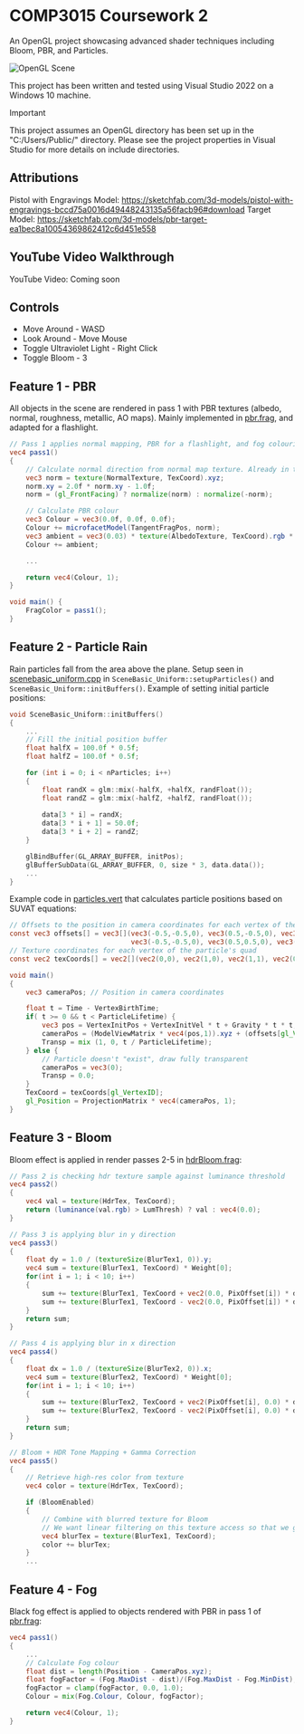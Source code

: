 # COMP3015 Coursework 2
An OpenGL project showcasing advanced shader techniques including Bloom, PBR, and Particles.

![OpenGL Scene](./images/scene.gif)

This project has been written and tested using Visual Studio 2022 on a Windows 10 machine.

> [!IMPORTANT]
> This project assumes an OpenGL directory has been set up in the "C:/Users/Public/" directory. Please see the project properties in Visual Studio for more details on include directories.

## Attributions
Pistol with Engravings Model: https://sketchfab.com/3d-models/pistol-with-engravings-bccd75a0016d49448243135a56facb96#download
Target Model: https://sketchfab.com/3d-models/pbr-target-ea1bec8a10054369862412c6d451e558

## YouTube Video Walkthrough
YouTube Video: Coming soon

## Controls
- Move Around - WASD
- Look Around - Move Mouse
- Toggle Ultraviolet Light - Right Click
- Toggle Bloom - 3

## Feature 1 - PBR
All objects in the scene are rendered in pass 1 with PBR textures (albedo, normal, roughness, metallic, AO maps). Mainly implemented in [pbr.frag](./shader/pbr.frag), and adapted for a flashlight.
```glsl
// Pass 1 applies normal mapping, PBR for a flashlight, and fog colouring
vec4 pass1()
{
    // Calculate normal direction from normal map texture. Already in tangent space, so no conversion
    vec3 norm = texture(NormalTexture, TexCoord).xyz;
    norm.xy = 2.0f * norm.xy - 1.0f;
    norm = (gl_FrontFacing) ? normalize(norm) : normalize(-norm);

    // Calculate PBR colour
    vec3 Colour = vec3(0.0f, 0.0f, 0.0f);
    Colour += microfacetModel(TangentFragPos, norm);
    vec3 ambient = vec3(0.03) * texture(AlbedoTexture, TexCoord).rgb * texture(AOTexture, TexCoord).rgb;
    Colour += ambient;

    ...

    return vec4(Colour, 1);
}

void main() {
    FragColor = pass1();
}
```

## Feature 2 - Particle Rain
Rain particles fall from the area above the plane. Setup seen in [scenebasic_uniform.cpp](./scenebasic_uniform.cpp) in `SceneBasic_Uniform::setupParticles()` and `SceneBasic_Uniform::initBuffers()`. Example of setting initial particle positions:
```cpp
void SceneBasic_Uniform::initBuffers()
{
	...
	// Fill the initial position buffer
	float halfX = 100.0f * 0.5f;
	float halfZ = 100.0f * 0.5f;

	for (int i = 0; i < nParticles; i++)
	{
		float randX = glm::mix(-halfX, +halfX, randFloat());
		float randZ = glm::mix(-halfZ, +halfZ, randFloat());
		
		data[3 * i] = randX;
		data[3 * i + 1] = 50.0f;
		data[3 * i + 2] = randZ;
	}

	glBindBuffer(GL_ARRAY_BUFFER, initPos);
	glBufferSubData(GL_ARRAY_BUFFER, 0, size * 3, data.data());
	...
}
```
Example code in [particles.vert](./shader/particles.vert) that calculates particle positions based on SUVAT equations:
```glsl
// Offsets to the position in camera coordinates for each vertex of the particle's quad
const vec3 offsets[] = vec3[](vec3(-0.5,-0.5,0), vec3(0.5,-0.5,0), vec3(0.5,0.5,0),
							  vec3(-0.5,-0.5,0), vec3(0.5,0.5,0), vec3(-0.5,0.5,0));
// Texture coordinates for each vertex of the particle's quad
const vec2 texCoords[] = vec2[](vec2(0,0), vec2(1,0), vec2(1,1), vec2(0,0), vec2(1,1), vec2(0,1));

void main()
{
	vec3 cameraPos; // Position in camera coordinates

	float t = Time - VertexBirthTime;
	if( t >= 0 && t < ParticleLifetime) {
		vec3 pos = VertexInitPos + VertexInitVel * t + Gravity * t * t;
		cameraPos = (ModelViewMatrix * vec4(pos,1)).xyz + (offsets[gl_VertexID] * ParticleSize);  //offset the vertex based on the ID
		Transp = mix (1, 0, t / ParticleLifetime);
	} else {
		// Particle doesn't "exist", draw fully transparent
		cameraPos = vec3(0);
		Transp = 0.0;
	}
	TexCoord = texCoords[gl_VertexID];
	gl_Position = ProjectionMatrix * vec4(cameraPos, 1);
}
```

## Feature 3 - Bloom
Bloom effect is applied in render passes 2-5 in [hdrBloom.frag](./shader/hdrBloom.frag):
```glsl
// Pass 2 is checking hdr texture sample against luminance threshold
vec4 pass2()
{
    vec4 val = texture(HdrTex, TexCoord);
    return (luminance(val.rgb) > LumThresh) ? val : vec4(0.0);
}

// Pass 3 is applying blur in y direction
vec4 pass3()
{
    float dy = 1.0 / (textureSize(BlurTex1, 0)).y;
    vec4 sum = texture(BlurTex1, TexCoord) * Weight[0];
    for(int i = 1; i < 10; i++)
    {
        sum += texture(BlurTex1, TexCoord + vec2(0.0, PixOffset[i]) * dy) * Weight[i];
        sum += texture(BlurTex1, TexCoord - vec2(0.0, PixOffset[i]) * dy) * Weight[i];
    }
    return sum;
}

// Pass 4 is applying blur in x direction
vec4 pass4()
{
    float dx = 1.0 / (textureSize(BlurTex2, 0)).x;
    vec4 sum = texture(BlurTex2, TexCoord) * Weight[0];
    for(int i = 1; i < 10; i++)
    {
        sum += texture(BlurTex2, TexCoord + vec2(PixOffset[i], 0.0) * dx) * Weight[i];
        sum += texture(BlurTex2, TexCoord - vec2(PixOffset[i], 0.0) * dx) * Weight[i];
    }
    return sum;
}

// Bloom + HDR Tone Mapping + Gamma Correction
vec4 pass5() 
{
    // Retrieve high-res color from texture
    vec4 color = texture(HdrTex, TexCoord);

    if (BloomEnabled)
    {
        // Combine with blurred texture for Bloom
        // We want linear filtering on this texture access so that we get additional blurring.
        vec4 blurTex = texture(BlurTex1, TexCoord);
        color += blurTex;
    }
	...
```

## Feature 4 - Fog
Black fog effect is applied to objects rendered with PBR in pass 1 of [pbr.frag](./shader/pbr.frag):
```glsl
vec4 pass1()
{
    ...
	// Calculate Fog colour
	float dist = length(Position - CameraPos.xyz);
	float fogFactor = (Fog.MaxDist - dist)/(Fog.MaxDist - Fog.MinDist);
	fogFactor = clamp(fogFactor, 0.0, 1.0);
	Colour = mix(Fog.Colour, Colour, fogFactor);

	return vec4(Colour, 1);
}
```